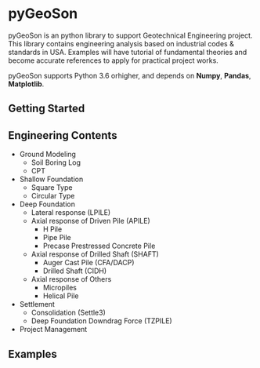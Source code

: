 # pyGeoSon

pyGeoSon is an python library to support Geotechnical Engineering project. This library contains engineering analysis based on industrial codes & standards in USA. Examples will have tutorial of fundamental theories and become accurate references to apply for practical project works.

pyGeoSon supports Python 3.6 orhigher, and depends on **Numpy**, **Pandas**, **Matplotlib**.

## Getting Started

## Engineering Contents

- Ground Modeling
  - Soil Boring Log
  - CPT
- Shallow Foundation
  - Square Type
  - Circular Type
- Deep Foundation
  - Lateral response (LPILE)
  - Axial response of Driven Pile (APILE)
    - H Pile
    - Pipe Pile
    - Precase Prestressed Concrete Pile
  - Axial response of Drilled Shaft (SHAFT)
    - Auger Cast Pile (CFA/DACP)
    - Drilled Shaft (CIDH)
  - Axial response of Others
    - Micropiles
    - Helical Pile
- Settlement
  - Consolidation (Settle3)
  - Deep Foundation Downdrag Force (TZPILE)
- Project Management

## Examples


